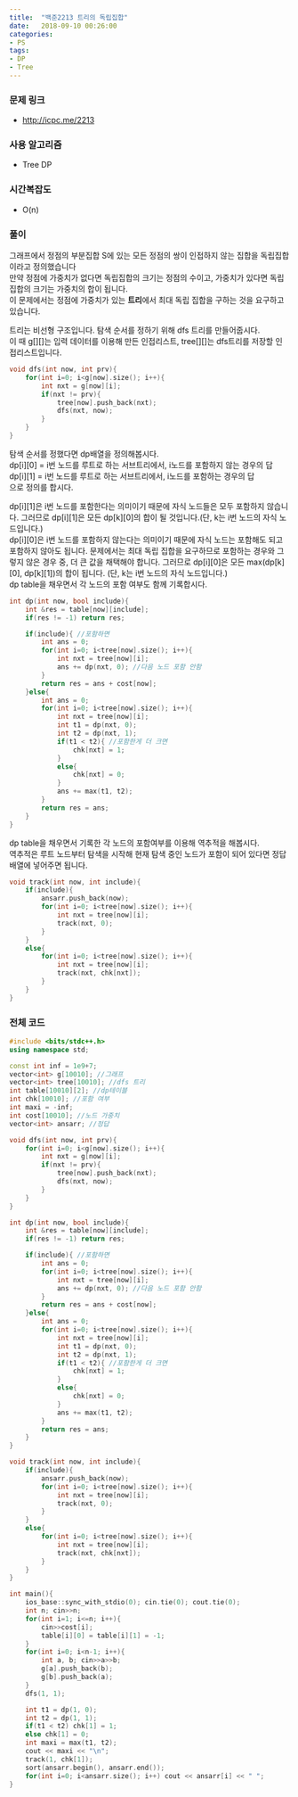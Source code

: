```yaml
---
title:  "백준2213 트리의 독립집합"
date:   2018-09-10 00:26:00
categories:
- PS
tags:
- DP
- Tree
---
```


### 문제 링크
* http://icpc.me/2213

### 사용 알고리즘
* Tree DP

### 시간복잡도
* O(n)

### 풀이
그래프에서 정점의 부분집합 S에 있는 모든 정점의 쌍이 인접하지 않는 집합을 독립집합이라고 정의했습니다<br>
만약 정점에 가중치가 없다면 독립집합의 크기는 정점의 수이고, 가중치가 있다면 독립집합의 크기는 가중치의 합이 됩니다.<br>
이 문제에서는 정점에 가중치가 있는 <b>트리</b>에서 최대 독립 집합을 구하는 것을 요구하고 있습니다.

트리는 비선형 구조입니다. 탐색 순서를 정하기 위해 dfs 트리를 만들어줍시다.<br>
이 때 g[][]는 입력 데이터를 이용해 만든 인접리스트, tree[][]는 dfs트리를 저장할 인접리스트입니다.
```cpp
void dfs(int now, int prv){
	for(int i=0; i<g[now].size(); i++){
		int nxt = g[now][i];
		if(nxt != prv){
			tree[now].push_back(nxt);
			dfs(nxt, now);
		}
	}
}
```
탐색 순서를 정했다면 dp배열을 정의해봅시다.<br>
dp[i][0] = i번 노드를 루트로 하는 서브트리에서, i노드를 포함하지 않는 경우의 답<br>
dp[i][1] = i번 노드를 루트로 하는 서브트리에서, i노드를 포함하는 경우의 답<br>
으로 정의를 합시다.

dp[i][1]은 i번 노드를 포함한다는 의미이기 때문에 자식 노드들은 모두 포함하지 않습니다. 그러므로 dp[i][1]은 모든 dp[k][0]의 합이 될 것입니다.(단, k는 i번 노드의 자식 노드입니다.)<br>
dp[i][0]은 i번 노드를 포함하지 않는다는 의미이기 때문에 자식 노드는 포함해도 되고 포함하지 않아도 됩니다. 문제에서는 최대 독립 집합을 요구하므로 포함하는 경우와 그렇지 않은 경우 중, 더 큰 값을 채택해야 합니다. 그러므로 dp[i][0]은 모든 max(dp[k][0], dp[k][1])의 합이 됩니다. (단, k는 i번 노드의 자식 노드입니다.)<br>
dp table을 채우면서 각 노드의 포함 여부도 함께 기록합시다.
```cpp
int dp(int now, bool include){
	int &res = table[now][include];
	if(res != -1) return res;

	if(include){ //포함하면
		int ans = 0;
		for(int i=0; i<tree[now].size(); i++){
			int nxt = tree[now][i];
			ans += dp(nxt, 0); //다음 노드 포함 안함
		}
		return res = ans + cost[now];
	}else{
		int ans = 0;
		for(int i=0; i<tree[now].size(); i++){
			int nxt = tree[now][i];
			int t1 = dp(nxt, 0);
			int t2 = dp(nxt, 1);
			if(t1 < t2){ //포함한게 더 크면
				chk[nxt] = 1;
			}
			else{
				chk[nxt] = 0;
			}
			ans += max(t1, t2);
		}
		return res = ans;
	}
}
```

dp table을 채우면서 기록한 각 노드의 포함여부를 이용해 역추적을 해봅시다.<br>
역추적은 루트 노드부터 탐색을 시작해 현재 탐색 중인 노드가 포함이 되어 있다면 정답 배열에 넣어주면 됩니다.
```cpp
void track(int now, int include){
	if(include){
		ansarr.push_back(now);
		for(int i=0; i<tree[now].size(); i++){
			int nxt = tree[now][i];
			track(nxt, 0);
		}
	}
	else{
		for(int i=0; i<tree[now].size(); i++){
			int nxt = tree[now][i];
			track(nxt, chk[nxt]);
		}
	}
}
```

### 전체 코드
```cpp
#include <bits/stdc++.h>
using namespace std;

const int inf = 1e9+7;
vector<int> g[10010]; //그래프
vector<int> tree[10010]; //dfs 트리
int table[10010][2]; //dp테이블
int chk[10010]; //포함 여부
int maxi = -inf;
int cost[10010]; //노드 가중치
vector<int> ansarr; //정답

void dfs(int now, int prv){
	for(int i=0; i<g[now].size(); i++){
		int nxt = g[now][i];
		if(nxt != prv){
			tree[now].push_back(nxt);
			dfs(nxt, now);
		}
	}
}

int dp(int now, bool include){
	int &res = table[now][include];
	if(res != -1) return res;

	if(include){ //포함하면
		int ans = 0;
		for(int i=0; i<tree[now].size(); i++){
			int nxt = tree[now][i];
			ans += dp(nxt, 0); //다음 노드 포함 안함
		}
		return res = ans + cost[now];
	}else{
		int ans = 0;
		for(int i=0; i<tree[now].size(); i++){
			int nxt = tree[now][i];
			int t1 = dp(nxt, 0);
			int t2 = dp(nxt, 1);
			if(t1 < t2){ //포함한게 더 크면
				chk[nxt] = 1;
			}
			else{
				chk[nxt] = 0;
			}
			ans += max(t1, t2);
		}
		return res = ans;
	}
}

void track(int now, int include){
	if(include){
		ansarr.push_back(now);
		for(int i=0; i<tree[now].size(); i++){
			int nxt = tree[now][i];
			track(nxt, 0);
		}
	}
	else{
		for(int i=0; i<tree[now].size(); i++){
			int nxt = tree[now][i];
			track(nxt, chk[nxt]);
		}
	}
}

int main(){
	ios_base::sync_with_stdio(0); cin.tie(0); cout.tie(0);
	int n; cin>>n;
	for(int i=1; i<=n; i++){
		cin>>cost[i];
		table[i][0] = table[i][1] = -1;
	}
	for(int i=0; i<n-1; i++){
		int a, b; cin>>a>>b;
		g[a].push_back(b);
		g[b].push_back(a);
	}
	dfs(1, 1);

	int t1 = dp(1, 0);
	int t2 = dp(1, 1);
	if(t1 < t2) chk[1] = 1;
	else chk[1] = 0;
	int maxi = max(t1, t2);
	cout << maxi << "\n";
	track(1, chk[1]);
	sort(ansarr.begin(), ansarr.end());
	for(int i=0; i<ansarr.size(); i++) cout << ansarr[i] << " ";
}
```
